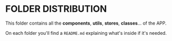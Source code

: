 # FOLDER DISTRIBUTION

This folder contains all the **components**, **utils**, **stores**, **classes**... of the APP.

On each folder you'll find a `README.md` explaining what's inside if it's needed.
